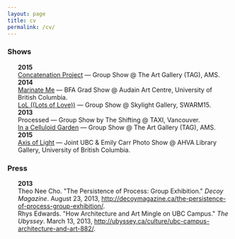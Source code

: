 ```yaml
---
layout: page
title: cv
permalink: /cv/
---
```



### Shows

<ul style="list-style-type:none">
  <li>
    <strong>2015</strong><br />
    <a title="Concatenation Project"
    href="http://www.concatenationproject.com/about/">
    Concatenation Project</a> — Group Show @ The Art Gallery (TAG), AMS.
  </li>
  <li>
    <strong>2014</strong><br />
    <a title="AHVA Department Website" href="http://gallery.ahva.ubc.ca/2014/04/04/marinate-me-ubc-2014-bfaba-visual-art-graduating-exhibition/">
    Marinate Me</a> — BFA Grad Show @ Audain Art Centre, University of British Columbia. <br />
    <a title="PAARC SWARM"
    href="http://www.paarc.ca/swarm15/">
    LoL ((Lots of Love))</a> — Group Show @ Skylight Gallery, SWARM15.
  </li>
  <li>
    <strong>2013</strong><br />
    Processed — Group Show by The Shifting @ TAXI, Vancouver. <br />
    <a title="AHVA Department Website"
    href="http://www.ahva.ubc.ca/eventsDetails.cfm?EventID=1168&EventTypeNumID=20">
    In a Celluloid Garden</a> — Group Show @ The Art Gallery (TAG), AMS.
  </li>
  <li>
    <strong>2015</strong><br />
    <a title="AHVA Department Website"
    href="http://gallery.ahva.ubc.ca/2011/11/15/axis-of-light/">
    Axis of Light</a> — Joint UBC & Emily Carr Photo Show @ AHVA Library Gallery, University of British Columbia.
  </li>
</ul>




### Press
<ul style="list-style-type:none">
  <li>
      <strong>2013</strong> <br />
      Theo Nee Cho. "The Persistence of Process: Group Exhibition." <em>Decoy Magazine</em>. August 23, 2013, <a title="Decoy Magazine" href="http://decoymagazine.ca/the-persistence-of-process-group-exhibition/">http://decoymagazine.ca/the-persistence-of-process-group-exhibition/</a>. <br />
Rhys Edwards. "How Architecture and Art Mingle on UBC Campus." <em>The Ubyssey</em>. March 13, 2013, <a title="The Ubyssey" href="http://ubyssey.ca/culture/ubc-campus-architecture-and-art-882/">http://ubyssey.ca/culture/ubc-campus-architecture-and-art-882/</a>.
  </li>
</ul>

